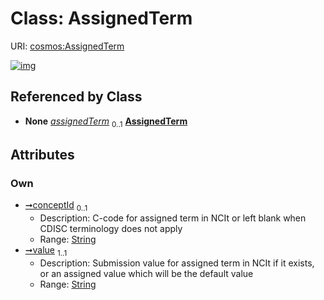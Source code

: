 
# Class: AssignedTerm




URI: [cosmos:AssignedTerm](https://www.cdisc.org/cosmos/1-0AssignedTerm)


[![img](https://yuml.me/diagram/nofunky;dir:TB/class/[SDTMVariable]++-%20assignedTerm%200..1>[AssignedTerm&#124;conceptId:string%20%3F;value:string],[SDTMVariable])](https://yuml.me/diagram/nofunky;dir:TB/class/[SDTMVariable]++-%20assignedTerm%200..1>[AssignedTerm&#124;conceptId:string%20%3F;value:string],[SDTMVariable])

## Referenced by Class

 *  **None** *[assignedTerm](assignedTerm.md)*  <sub>0..1</sub>  **[AssignedTerm](AssignedTerm.md)**

## Attributes


### Own

 * [➞conceptId](assignedTerm__conceptId.md)  <sub>0..1</sub>
     * Description: C-code for assigned term in NCIt or left blank when CDISC terminology does not apply
     * Range: [String](types/String.md)
 * [➞value](assignedTerm__value.md)  <sub>1..1</sub>
     * Description: Submission value for assigned term in NCIt if it exists, or an assigned value which will be the default value
     * Range: [String](types/String.md)
